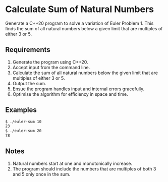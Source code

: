 # Calculate Sum of Natural Numbers

Generate a C++20 program to solve a variation of Euler Problem 1. This finds the sum of all natural numbers below a given limit that are multiples of either 3 or 5.

## Requirements

1. Generate the program using C++20.
1. Accept input from the command line. 
1. Calculate the sum of all natural numbers below the given limit that are multiples of either 3 or 5.
1. Output the sum.
1. Ensue the program handles input and internal errors gracefully.
1. Optimise the algorithm for efficiency in space and time.

## Examples

```bash
$ ./euler-sum 10
23
$ ./euler-sum 20
78
```

## Notes

1. Natural numbers start at one and monotonically increase.
1. The program should include the numbers that are multiples of both 3 and 5 only once in the sum.

